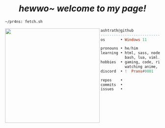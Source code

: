<h1 align="center">
  <i> hewwo~ welcome to my page! </i>
</h1>


```sh
~/pr4ns: fetch.sh
```

<img align="left" src="https://github.com/pr4ns.png" width="308" />

```haskell
ashtrath@github
------------------------------
os       • Windows 11

pronouns • he/him
learning • html, sass, node.js,
           bash, lua, viml.
hobbies  • gaming, code, ricing,
           watching anime, drink coffee.
discord  • !  Prans#0001

repos    • 
commits  • 
issues   • 
```
